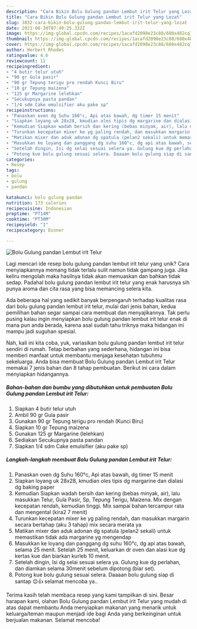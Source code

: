 ```yaml
---
description: "Cara Bikin Bolu Gulung pandan Lembut irit Telur yang Lezat"
title: "Cara Bikin Bolu Gulung pandan Lembut irit Telur yang Lezat"
slug: 3832-cara-bikin-bolu-gulung-pandan-lembut-irit-telur-yang-lezat
date: 2021-06-30T07:49:25.332Z
image: https://img-global.cpcdn.com/recipes/1acafd2098e23c88/680x482cq70/bolu-gulung-pandan-lembut-irit-telur-foto-resep-utama.jpg
thumbnail: https://img-global.cpcdn.com/recipes/1acafd2098e23c88/680x482cq70/bolu-gulung-pandan-lembut-irit-telur-foto-resep-utama.jpg
cover: https://img-global.cpcdn.com/recipes/1acafd2098e23c88/680x482cq70/bolu-gulung-pandan-lembut-irit-telur-foto-resep-utama.jpg
author: Herbert Rhodes
ratingvalue: 4.6
reviewcount: 12
recipeingredient:
- "4 butir telur utuh"
- "90 gr Gula pasir"
- "90 gr Tepung terigu pro rendah Kunci Biru"
- "10 gr Tepung maizena"
- "125 gr Margarine lelehkan"
- "Secukupnya pasta pandan"
- "1/4 sdm Cake emulsifier aku pake sp"
recipeinstructions:
- "Panaskan oven dg Suhu 160°c, Api atas bawah, dg timer 15 menit"
- "Siapkan loyang uk 28x28, kmudian oles tipis dg margarine dan dialasi dg baking paper"
- "Kemudian Siapkan wadah bersih dan kering (bebas minyak, air), lalu masukkan Telur, Gula Pasir, Sp, Tepung Terigu, Maizena. Mix dengan kecepatan rendah, kemudian tinggi. Mix sampai bahan tercampur rata dan mengental (kira2 7 menit)"
- "Turunkan kecepatan mixer ke yg paling rendah, dan masukkan margarin secara bertahap (aku 3 tahap) mix secara merata ya"
- "Matikan mixer dan aduk adonan dg spatula (pelan2 sekali) untuk memastikan tidak ada margarine yg mengendap"
- "Masukkan ke loyang dan panggang dg suhu 160°c, dg api atas bawah, selama 25 menit. Setelah 25 menit, keluarkan dr oven dan alasi kue dg kertas kue dan biarkan kurleb 10 menit."
- "Setelah dingin, Isi dg selai sesuai selera ya. Gulung kue dg perlahan, dan diamkan selama 30menit sebelum dipotong (biar set)."
- "Potong kue bolu gulung sesuai selera. Daaaan bolu gulung siap di santap 😉👍 selamat mencoba ya.."
categories:
- Resep
tags:
- bolu
- gulung
- pandan

katakunci: bolu gulung pandan 
nutrition: 173 calories
recipecuisine: Indonesian
preptime: "PT14M"
cooktime: "PT30M"
recipeyield: "1"
recipecategory: Dinner

---
```



![Bolu Gulung pandan Lembut irit Telur](https://img-global.cpcdn.com/recipes/1acafd2098e23c88/680x482cq70/bolu-gulung-pandan-lembut-irit-telur-foto-resep-utama.jpg)

Lagi mencari ide resep bolu gulung pandan lembut irit telur yang unik? Cara menyiapkannya memang tidak terlalu sulit namun tidak gampang juga. Jika keliru mengolah maka hasilnya tidak akan memuaskan dan bahkan tidak sedap. Padahal bolu gulung pandan lembut irit telur yang enak harusnya sih punya aroma dan cita rasa yang bisa memancing selera kita.



Ada beberapa hal yang sedikit banyak berpengaruh terhadap kualitas rasa dari bolu gulung pandan lembut irit telur, mulai dari jenis bahan, kedua pemilihan bahan segar sampai cara membuat dan menyajikannya. Tak perlu pusing kalau ingin menyiapkan bolu gulung pandan lembut irit telur enak di mana pun anda berada, karena asal sudah tahu triknya maka hidangan ini mampu jadi suguhan spesial.


Nah, kali ini kita coba, yuk, variasikan bolu gulung pandan lembut irit telur sendiri di rumah. Tetap berbahan yang sederhana, hidangan ini bisa memberi manfaat untuk membantu menjaga kesehatan tubuhmu sekeluarga. Anda bisa membuat Bolu Gulung pandan Lembut irit Telur memakai 7 jenis bahan dan 8 tahap pembuatan. Berikut ini cara dalam menyiapkan hidangannya.

<!--inarticleads1-->

##### Bahan-bahan dan bumbu yang dibutuhkan untuk pembuatan Bolu Gulung pandan Lembut irit Telur:

1. Siapkan 4 butir telur utuh
1. Ambil 90 gr Gula pasir
1. Gunakan 90 gr Tepung terigu pro rendah (Kunci Biru)
1. Siapkan 10 gr Tepung maizena
1. Gunakan 125 gr Margarine (lelehkan)
1. Sediakan Secukupnya pasta pandan
1. Siapkan 1/4 sdm Cake emulsifier (aku pake sp)




<!--inarticleads2-->

##### Langkah-langkah membuat Bolu Gulung pandan Lembut irit Telur:

1. Panaskan oven dg Suhu 160°c, Api atas bawah, dg timer 15 menit
1. Siapkan loyang uk 28x28, kmudian oles tipis dg margarine dan dialasi dg baking paper
1. Kemudian Siapkan wadah bersih dan kering (bebas minyak, air), lalu masukkan Telur, Gula Pasir, Sp, Tepung Terigu, Maizena. Mix dengan kecepatan rendah, kemudian tinggi. Mix sampai bahan tercampur rata dan mengental (kira2 7 menit)
1. Turunkan kecepatan mixer ke yg paling rendah, dan masukkan margarin secara bertahap (aku 3 tahap) mix secara merata ya
1. Matikan mixer dan aduk adonan dg spatula (pelan2 sekali) untuk memastikan tidak ada margarine yg mengendap
1. Masukkan ke loyang dan panggang dg suhu 160°c, dg api atas bawah, selama 25 menit. Setelah 25 menit, keluarkan dr oven dan alasi kue dg kertas kue dan biarkan kurleb 10 menit.
1. Setelah dingin, Isi dg selai sesuai selera ya. Gulung kue dg perlahan, dan diamkan selama 30menit sebelum dipotong (biar set).
1. Potong kue bolu gulung sesuai selera. Daaaan bolu gulung siap di santap 😉👍 selamat mencoba ya..




Terima kasih telah membaca resep yang kami tampilkan di sini. Besar harapan kami, olahan Bolu Gulung pandan Lembut irit Telur yang mudah di atas dapat membantu Anda menyiapkan makanan yang menarik untuk keluarga/teman maupun menjadi ide bagi Anda yang berkeinginan untuk berjualan makanan. Selamat mencoba!
